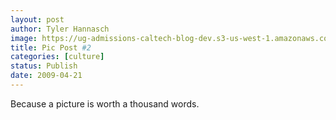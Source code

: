 ```yaml
---
layout: post
author: Tyler Hannasch
image: https://ug-admissions-caltech-blog-dev.s3-us-west-1.amazonaws.com/old_pictures/caltech_as_it_happens/6a0105349b8251970b0115702e1d98970b.jpg
title: Pic Post #2
categories: [culture]
status: Publish
date: 2009-04-21
---
```


Because a picture is worth a thousand words.

